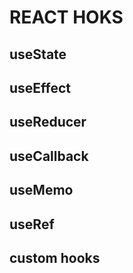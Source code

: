# REACT HOKS

## useState

## useEffect

## useReducer

## useCallback

## useMemo

## useRef

## custom hooks
